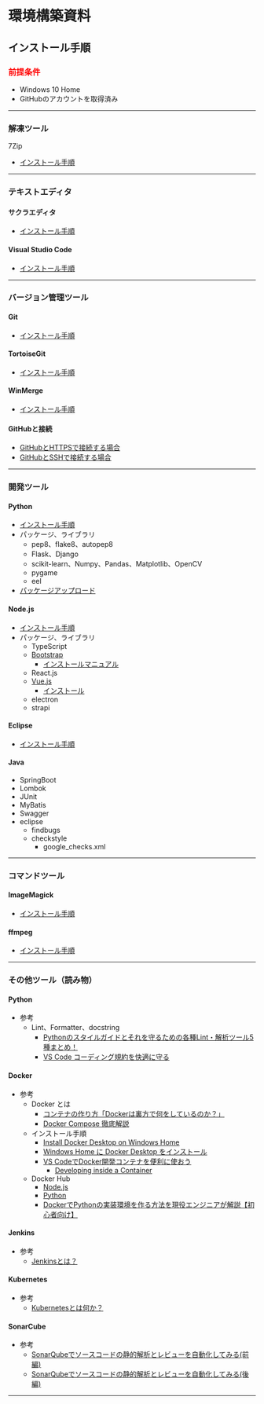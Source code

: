 # 環境構築資料

## インストール手順
### <font color="red">前提条件</font>
- Windows 10 Home
- GitHubのアカウントを取得済み

***

### 解凍ツール
7Zip
- [インストール手順](./unzip/7Zip/)

***

### テキストエディタ
#### サクラエディタ
- [インストール手順](./TextEditer/sakura/)

#### Visual Studio Code
- [インストール手順](./TextEditer/vscode/)

***

### バージョン管理ツール
#### Git
- [インストール手順](./VersionControlTool/Git/)

#### TortoiseGit
- [インストール手順](./VersionControlTool/TortoiseGit/)

#### WinMerge
- [インストール手順](./VersionControlTool/WinMerge/)

#### GitHubと接続
- [GitHubとHTTPSで接続する場合](./VersionControlTool/GitHub_HTTPS/)
- [GitHubとSSHで接続する場合](./VersionControlTool/GitHub_SSH/)

***

### 開発ツール
#### Python
- [インストール手順](./DevelopTool/Python/)
- パッケージ、ライブラリ
  - pep8、flake8、autopep8
  - Flask、Django
  - scikit-learn、Numpy、Pandas、Matplotlib、OpenCV
  - pygame
  - eel
- [パッケージアップロード](./Account/PyPI/README.md)

#### Node.js
- [インストール手順](./DevelopTool/NodeJs/)
- パッケージ、ライブラリ
  - TypeScript
  - [Bootstrap](https://getbootstrap.jp/)
    - [インストールマニュアル](https://getbootstrap.jp/docs/5.0/getting-started/download/)
  - React.js
  - [Vue.js](https://v3.ja.vuejs.org/)
    - [インストール](https://v3.ja.vuejs.org/guide/installation.html)
  - electron
  - strapi

#### Eclipse
- [インストール手順](./DevelopTool/Eclipse/)

#### Java
- SpringBoot
- Lombok
- JUnit
- MyBatis
- Swagger
- eclipse
  - findbugs
  - checkstyle
    - google_checks.xml

***

### コマンドツール
#### ImageMagick
- [インストール手順](./OtherTool/ImageMagick/)

#### ffmpeg
- [インストール手順](./OtherTool/ffmpeg/)

***

### その他ツール（読み物）
#### Python
- 参考
  - Lint、Formatter、docstring
    - [Pythonのスタイルガイドとそれを守るための各種Lint・解析ツール5種まとめ！](https://siderlabs.com/blog/ja/python-lint-pickup-5tools/)
    - [VS Code コーディング規約を快適に守る](https://qiita.com/firedfly/items/00c34018581c6cec9b84)

#### Docker
- 参考
  - Docker とは
    - [コンテナの作り方「Dockerは裏方で何をしているのか？」](https://www.slideshare.net/zembutsu/what-isdockerdoing)
    - [Docker Compose 徹底解説](https://www.slideshare.net/zembutsu/docker-compose-guidebook)
  - インストール手順
    - [Install Docker Desktop on Windows Home](https://docs.docker.com/docker-for-windows/install-windows-home/)
    - [Windows Home に Docker Desktop をインストール](https://docs.docker.jp/docker-for-windows/install-windows-home.html)
    - [VS CodeでDocker開発コンテナを便利に使おう](https://qiita.com/Yuki_Oshima/items/d3b52c553387685460b0)
      - [Developing inside a Container](https://code.visualstudio.com/docs/remote/containers)
  - Docker Hub
    - [Node.js](https://hub.docker.com/_/node)
    - [Python](https://hub.docker.com/_/python)
    - [DockerでPythonの実装環境を作る方法を現役エンジニアが解説【初心者向け】](https://techacademy.jp/magazine/47408)

#### Jenkins
- 参考
  - [Jenkinsとは？](https://cloudbees.techmatrix.jp/jenkins/)

#### Kubernetes
- 参考
  - [Kubernetesとは何か？](https://kubernetes.io/ja/docs/concepts/overview/what-is-kubernetes/)

#### SonarCube
- 参考
  - [SonarQubeでソースコードの静的解析とレビューを自動化してみる(前編)](https://dev.classmethod.jp/articles/sonarqube-source-analytics-1/)
  - [SonarQubeでソースコードの静的解析とレビューを自動化してみる(後編)](https://dev.classmethod.jp/articles/sonarqube-source-analytics-2/)

***
